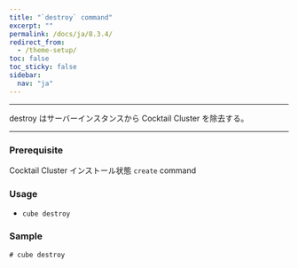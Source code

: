 ```yaml
---
title: "`destroy` command"
excerpt: ""
permalink: /docs/ja/8.3.4/
redirect_from:
  - /theme-setup/
toc: false
toc_sticky: false
sidebar:
  nav: "ja"
---
```


---
destroy はサーバーインスタンスから Cocktail Cluster を除去する。 

---

### Prerequisite
Cocktail Cluster インストール状態
`create` command 


### Usage

* `cube destroy`


### Sample
```
# cube destroy
```